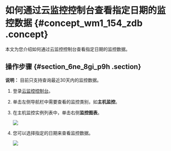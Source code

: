 # 如何通过云监控控制台查看指定日期的监控数据 {#concept_wm1_154_zdb .concept}

本文为您介绍如何通过云监控控制台查看指定日期的监控数据。

## 操作步骤 {#section_6ne_8gi_p9h .section}

**说明：** 目前只支持查询最近30天内的监控数据。

1.  登录[云监控控制台](https://cms-intl.console.aliyun.com)。
2.  单击左侧导航栏中需要查看的监控类别，如**主机监控**。
3.  在主机监控实例列表中，单击右侧**监控图表**。

    ![](http://static-aliyun-doc.oss-cn-hangzhou.aliyuncs.com/assets/img/6293/156194727213992_zh-CN.png)

4.  您可以选择指定的日期来查看监控数据。

    ![](http://static-aliyun-doc.oss-cn-hangzhou.aliyuncs.com/assets/img/6293/156194727213995_zh-CN.png)


